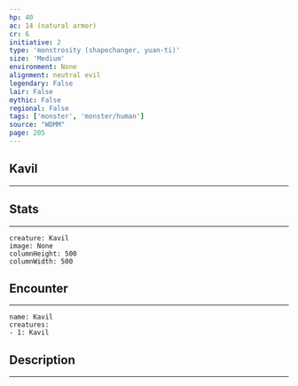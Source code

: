 ```yaml
---
hp: 40
ac: 14 (natural armor)
cr: 6
initiative: 2
type: 'monstrosity (shapechanger, yuan-ti)'    
size: 'Medium'
environment: None
alignment: neutral evil
legendary: False
lair: False
mythic: False
regional: False
tags: ['monster', 'monster/human']
source: "WDMM"
page: 205
---
```


## Kavil
---



## Stats
---

```statblock
creature: Kavil
image: None
columnHeight: 500
columnWidth: 500
```

## Encounter
---

```encounter-table
name: Kavil
creatures:
- 1: Kavil
```

## Description
---




